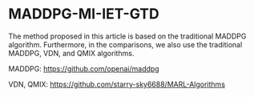 # MADDPG-MI-IET-GTD


The method proposed in this article is based on the traditional MADDPG algorithm. Furthermore, in the comparisons, we also use the traditional MADDPG, VDN, and QMIX algorithms.

MADDPG: https://github.com/openai/maddpg

VDN, QMIX: https://github.com/starry-sky6688/MARL-Algorithms

